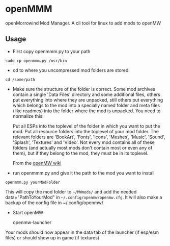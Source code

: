 # openMMM
openMorrowind Mod Manager. A cli tool for linux to add mods to openMW

## Usage

* First copy openmmm.py to your path

```sudo cp openmmm.py /usr/bin```

* cd to where you uncompressed mod folders are stored

```cd /some/path```

* Make sure the structure of the folder is correct. Some mod archives contain a single 'Data Files' directory and some additional files, others put everything into where they are unpacked, still others put everything which belongs to the mod into a specially named folder and meta files (like readmes) into the folder where the mod is unpacked. You need to normalize this:

    Put all ESPs into the toplevel of the folder in which you want to put the mod.
    Put all resource folders into the toplevel of your mod folder. The relevant folders are 'BookArt', 'Fonts', 'Icons', 'Meshes', 'Music', 'Sound', 'Splash', 'Textures' and 'Video'. Not every mod contains all of these folders (and actually most mods don't contain most or even any of them), but if they belong to the mod, they must be in its toplevel.

    From the [openMW wiki](https://wiki.openmw.org/index.php?title=Mod_installation)

* run openmmm.py and give it the path to the mod you want to install

```openmmm.py yourModFolder```

  This will copy the mod folder to ```~/MWmods/``` and add the needed data="PathToYourMod" in ```~/.config/openmw/openmw.cfg```. It will also make a backup of the config file in ~/.config/openmw/

* Start openMW

    openmw-launcher


Your mods should now appear in the data tab of the launcher (if esp/esm files) or should show up in game (if textures)
